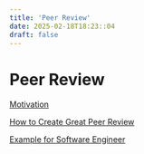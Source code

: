 ```yaml
---
title: 'Peer Review'
date: 2025-02-18T18:23::04
draft: false
---
```


# Peer Review

[Motivation](Peer%20Review%208f48c34e7304470c96df04c40177457a/Motivation%2021bf95b062c54cc18d24dc27cd0f7144.md)

[How to Create Great Peer Review](Peer%20Review%208f48c34e7304470c96df04c40177457a/How%20to%20Create%20Great%20Peer%20Review%20bacece2c831648b5a64381469acfb5c1.md)

[Example for Software Engineer](Peer%20Review%208f48c34e7304470c96df04c40177457a/Example%20for%20Software%20Engineer%20ead17fb8056e400d8195e69278344ff9.md)
